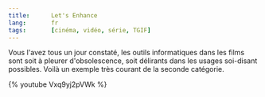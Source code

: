 ```yaml
---
title:      Let's Enhance
lang:       fr
tags:       [cinéma, vidéo, série, TGIF]
---
```


Vous l'avez tous un jour constaté, les outils informatiques dans les films sont soit à pleurer d'obsolescence, soit délirants dans les usages soi-disant possibles. Voilà un exemple très courant de la seconde catégorie.

{% youtube Vxq9yj2pVWk %}
